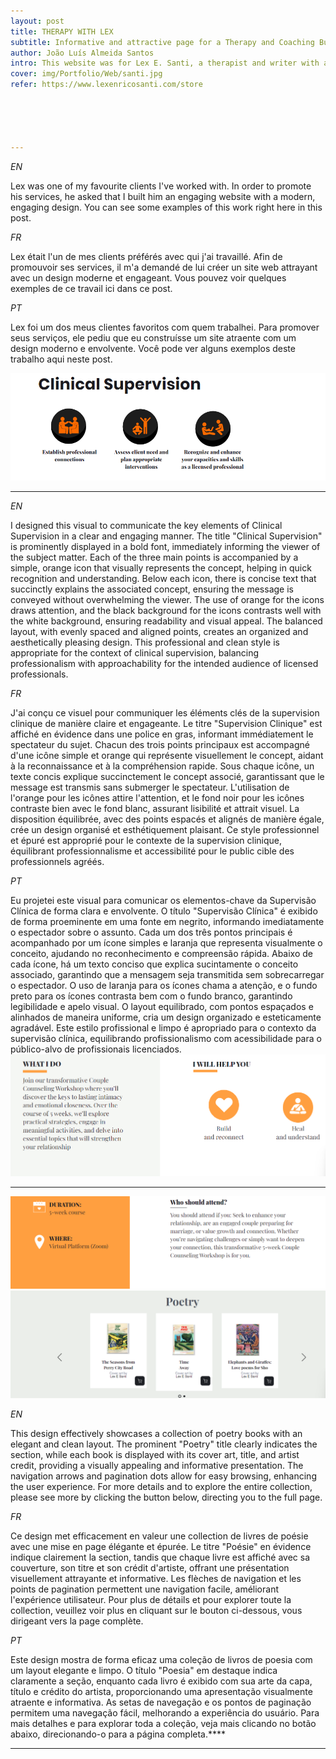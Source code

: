 ```yaml
---
layout: post
title: THERAPY WITH LEX
subtitle: Informative and attractive page for a Therapy and Coaching Business.
author: João Luís Almeida Santos
intro: This website was for Lex E. Santi, a therapist and writer with a highly engaging career spanning literary journals, federal government, and international higher education.
cover: img/Portfolio/Web/santi.jpg
refer: https://www.lexenricosanti.com/store





---
```


*EN*

Lex was one of my favourite clients I've worked with. In order to promote his services, he asked that I built him an engaging website with a modern, engaging design. You can see some examples of this work right here in this post.

*FR*

Lex était l'un de mes clients préférés avec qui j'ai travaillé. Afin de promouvoir ses services, il m'a demandé de lui créer un site web attrayant avec un design moderne et engageant. Vous pouvez voir quelques exemples de ce travail ici dans ce post.

*PT*


Lex foi um dos meus clientes favoritos com quem trabalhei. Para promover seus serviços, ele pediu que eu construísse um site atraente com um design moderno e envolvente. Você pode ver alguns exemplos deste trabalho aqui neste post.


![Clinical supervision benefits](../img/Portfolio/Web/Lex/1.png)

---

*EN*

I designed this visual to communicate the key elements of Clinical Supervision in a clear and engaging manner. The title "Clinical Supervision" is prominently displayed in a bold font, immediately informing the viewer of the subject matter. Each of the three main points is accompanied by a simple, orange icon that visually represents the concept, helping in quick recognition and understanding. Below each icon, there is concise text that succinctly explains the associated concept, ensuring the message is conveyed without overwhelming the viewer. The use of orange for the icons draws attention, and the black background for the icons contrasts well with the white background, ensuring readability and visual appeal. The balanced layout, with evenly spaced and aligned points, creates an organized and aesthetically pleasing design. This professional and clean style is appropriate for the context of clinical supervision, balancing professionalism with approachability for the intended audience of licensed professionals.

*FR*

J'ai conçu ce visuel pour communiquer les éléments clés de la supervision clinique de manière claire et engageante. Le titre "Supervision Clinique" est affiché en évidence dans une police en gras, informant immédiatement le spectateur du sujet. Chacun des trois points principaux est accompagné d'une icône simple et orange qui représente visuellement le concept, aidant à la reconnaissance et à la compréhension rapide. Sous chaque icône, un texte concis explique succinctement le concept associé, garantissant que le message est transmis sans submerger le spectateur. L'utilisation de l'orange pour les icônes attire l'attention, et le fond noir pour les icônes contraste bien avec le fond blanc, assurant lisibilité et attrait visuel. La disposition équilibrée, avec des points espacés et alignés de manière égale, crée un design organisé et esthétiquement plaisant. Ce style professionnel et épuré est approprié pour le contexte de la supervision clinique, équilibrant professionnalisme et accessibilité pour le public cible des professionnels agréés.

*PT*

Eu projetei este visual para comunicar os elementos-chave da Supervisão Clínica de forma clara e envolvente. O título "Supervisão Clínica" é exibido de forma proeminente em uma fonte em negrito, informando imediatamente o espectador sobre o assunto. Cada um dos três pontos principais é acompanhado por um ícone simples e laranja que representa visualmente o conceito, ajudando no reconhecimento e compreensão rápida. Abaixo de cada ícone, há um texto conciso que explica sucintamente o conceito associado, garantindo que a mensagem seja transmitida sem sobrecarregar o espectador. O uso de laranja para os ícones chama a atenção, e o fundo preto para os ícones contrasta bem com o fundo branco, garantindo legibilidade e apelo visual. O layout equilibrado, com pontos espaçados e alinhados de maneira uniforme, cria um design organizado e esteticamente agradável. Este estilo profissional e limpo é apropriado para o contexto da supervisão clínica, equilibrando profissionalismo com acessibilidade para o público-alvo de profissionais licenciados.![Call to action for Counseling Workshop](../img/Portfolio/Web/Lex/2.png)

---

![Why should you attend a workshop? Duration and location](../img/Portfolio/Web/Lex/3.png)
![Poetry book list](../img/Portfolio/Web/Lex/4.png)

*EN*

This design effectively showcases a collection of poetry books with an elegant and clean layout. The prominent "Poetry" title clearly indicates the section, while each book is displayed with its cover art, title, and artist credit, providing a visually appealing and informative presentation. The navigation arrows and pagination dots allow for easy browsing, enhancing the user experience. For more details and to explore the entire collection, please see more by clicking the button below, directing you to the full page.

*FR*

Ce design met efficacement en valeur une collection de livres de poésie avec une mise en page élégante et épurée. Le titre "Poésie" en évidence indique clairement la section, tandis que chaque livre est affiché avec sa couverture, son titre et son crédit d'artiste, offrant une présentation visuellement attrayante et informative. Les flèches de navigation et les points de pagination permettent une navigation facile, améliorant l'expérience utilisateur. Pour plus de détails et pour explorer toute la collection, veuillez voir plus en cliquant sur le bouton ci-dessous, vous dirigeant vers la page complète.

*PT*

Este design mostra de forma eficaz uma coleção de livros de poesia com um layout elegante e limpo. O título "Poesia" em destaque indica claramente a seção, enquanto cada livro é exibido com sua arte da capa, título e crédito do artista, proporcionando uma apresentação visualmente atraente e informativa. As setas de navegação e os pontos de paginação permitem uma navegação fácil, melhorando a experiência do usuário. Para mais detalhes e para explorar toda a coleção, veja mais clicando no botão abaixo, direcionando-o para a página completa.****

---






